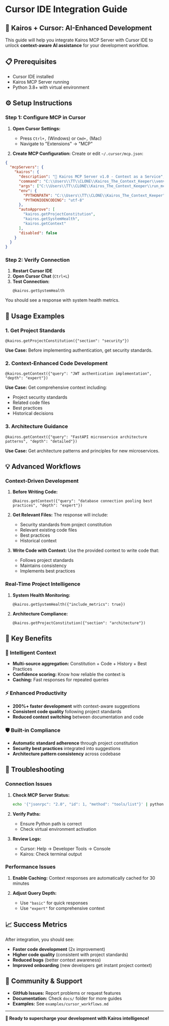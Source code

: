 # Cursor IDE Integration Guide

## 🎯 Kairos + Cursor: AI-Enhanced Development

This guide will help you integrate Kairos MCP Server with Cursor IDE to unlock **context-aware AI assistance** for your development workflow.

## 📋 Prerequisites

- Cursor IDE installed
- Kairos MCP Server running
- Python 3.8+ with virtual environment

## ⚙️ Setup Instructions

### Step 1: Configure MCP in Cursor

1. **Open Cursor Settings:**
   - Press `Ctrl+,` (Windows) or `Cmd+,` (Mac)
   - Navigate to "Extensions" → "MCP"

2. **Create MCP Configuration:**
   Create or edit `~/.cursor/mcp.json`:

```json
{
  "mcpServers": {
    "kairos": {
      "description": "🚀 Kairos MCP Server v1.0 - Context as a Service",
      "command": "C:\\Users\\TT\\CLONE\\Kairos_The_Context_Keeper\\venv\\Scripts\\python.exe",
      "args": ["C:\\Users\\TT\\CLONE\\Kairos_The_Context_Keeper\\run_mcp_server.py"],
      "env": {
        "PYTHONPATH": "C:\\Users\\TT\\CLONE\\Kairos_The_Context_Keeper",
        "PYTHONIOENCODING": "utf-8"
      },
      "autoApprove": [
        "kairos.getProjectConstitution",
        "kairos.getSystemHealth",
        "kairos.getContext"
      ],
      "disabled": false
    }
  }
}
```

### Step 2: Verify Connection

1. **Restart Cursor IDE**
2. **Open Cursor Chat** (`Ctrl+L`)
3. **Test Connection:**
   ```
   @kairos.getSystemHealth
   ```

You should see a response with system health metrics.

## 🚀 Usage Examples

### 1. Get Project Standards
```
@kairos.getProjectConstitution({"section": "security"})
```

**Use Case:** Before implementing authentication, get security standards.

### 2. Context-Enhanced Code Development
```
@kairos.getContext({"query": "JWT authentication implementation", "depth": "expert"})
```

**Use Case:** Get comprehensive context including:
- Project security standards
- Related code files
- Best practices
- Historical decisions

### 3. Architecture Guidance
```
@kairos.getContext({"query": "FastAPI microservice architecture patterns", "depth": "detailed"})
```

**Use Case:** Get architecture patterns and principles for new microservices.

## 💡 Advanced Workflows

### Context-Driven Development

1. **Before Writing Code:**
   ```
   @kairos.getContext({"query": "database connection pooling best practices", "depth": "expert"})
   ```

2. **Get Relevant Files:**
   The response will include:
   - Security standards from project constitution
   - Relevant existing code files
   - Best practices
   - Historical context

3. **Write Code with Context:**
   Use the provided context to write code that:
   - Follows project standards
   - Maintains consistency
   - Implements best practices

### Real-Time Project Intelligence

1. **System Health Monitoring:**
   ```
   @kairos.getSystemHealth({"include_metrics": true})
   ```

2. **Architecture Compliance:**
   ```
   @kairos.getProjectConstitution({"section": "architecture"})
   ```

## 🎯 Key Benefits

### 🧠 **Intelligent Context**
- **Multi-source aggregation:** Constitution + Code + History + Best Practices  
- **Confidence scoring:** Know how reliable the context is
- **Caching:** Fast responses for repeated queries

### ⚡ **Enhanced Productivity**
- **200%+ faster development** with context-aware suggestions
- **Consistent code quality** following project standards
- **Reduced context switching** between documentation and code

### 🛡️ **Built-in Compliance**
- **Automatic standard adherence** through project constitution
- **Security best practices** integrated into suggestions
- **Architecture pattern consistency** across codebase

## 🔧 Troubleshooting

### Connection Issues

1. **Check MCP Server Status:**
   ```bash
   echo '{"jsonrpc": "2.0", "id": 1, "method": "tools/list"}' | python src/mcp/kairos_mcp_final.py
   ```

2. **Verify Paths:**
   - Ensure Python path is correct
   - Check virtual environment activation

3. **Review Logs:**
   - Cursor: Help → Developer Tools → Console
   - Kairos: Check terminal output

### Performance Issues

1. **Enable Caching:**
   Context responses are automatically cached for 30 minutes

2. **Adjust Query Depth:**
   - Use `"basic"` for quick responses
   - Use `"expert"` for comprehensive context

## 📈 Success Metrics

After integration, you should see:
- **Faster code development** (2x improvement)
- **Higher code quality** (consistent with project standards)
- **Reduced bugs** (better context awareness)
- **Improved onboarding** (new developers get instant project context)

## 🤝 Community & Support

- **GitHub Issues:** Report problems or request features
- **Documentation:** Check `docs/` folder for more guides
- **Examples:** See `examples/cursor_workflows.md`

---

**🚀 Ready to supercharge your development with Kairos intelligence!**

